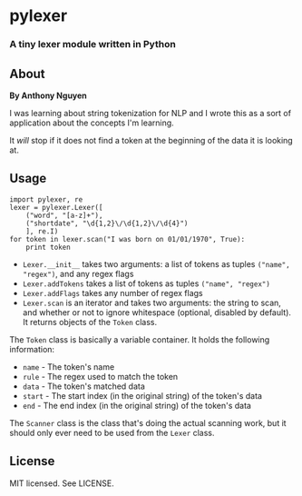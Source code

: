 # pylexer
### A tiny lexer module written in Python


## About
**By Anthony Nguyen**

I was learning about string tokenization for NLP and I wrote this as a sort of application about the concepts I'm learning.

It *will* stop if it does not find a token at the beginning of the data it is looking at.

## Usage
	import pylexer, re
	lexer = pylexer.Lexer([
		("word", "[a-z]+"),
		("shortdate", "\d{1,2}\/\d{1,2}\/\d{4}")
		], re.I)
	for token in lexer.scan("I was born on 01/01/1970", True):
		print token

* `Lexer.__init__` takes two arguments: a list of tokens as tuples `("name", "regex")`, and any regex flags
* `Lexer.addTokens` takes a list of tokens as tuples `("name", "regex")`
* `Lexer.addFlags` takes any number of regex flags
* `Lexer.scan` is an iterator and takes two arguments: the string to scan, and whether or not to ignore whitespace (optional, disabled by default). It returns objects of the `Token` class.

The `Token` class is basically a variable container. It holds the following information:

* `name` - The token's name
* `rule` - The regex used to match the token
* `data` - The token's matched data
* `start` - The start index (in the original string) of the token's data
* `end` - The end index (in the original string) of the token's data

The `Scanner` class is the class that's doing the actual scanning work, but it should only ever need to be used from the `Lexer` class.

## License
MIT licensed. See LICENSE.